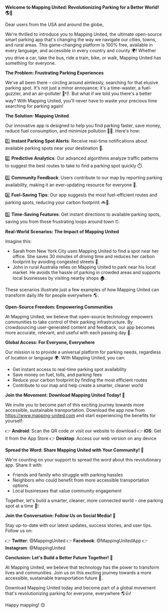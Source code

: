 **Welcome to Mapping United: Revolutionizing Parking for a Better World! 🌎🚗**

Dear users from the USA and around the globe,

We're thrilled to introduce you to Mapping United, the ultimate open-source smart parking app that's changing the way we navigate our cities, towns, and rural areas. This game-changing platform is 100% free, available in every language, and accessible in every country and county 🌍! Whether you drive a car, take the bus, ride a train, bike, or walk, Mapping United has something for everyone.

**The Problem: Frustrating Parking Experiences**

We've all been there – circling around aimlessly, searching for that elusive parking spot. It's not just a minor annoyance; it's a time-waster, a fuel-guzzler, and an air-polluter 🚽👎. But what if we told you there's a better way? With Mapping United, you'll never have to waste your precious time searching for parking again!

**The Solution: Mapping United**

Our innovative app is designed to help you find parking faster, save money, reduce fuel consumption, and minimize pollution 🌱💚. Here's how:

1️⃣ **Instant Parking Spot Alerts**: Receive real-time notifications about available parking spots near your destination 📍.

2️⃣ **Predictive Analytics**: Our advanced algorithms analyze traffic patterns to suggest the best routes to take to find a parking spot quickly ⏱️.

3️⃣ **Community Feedback**: Users contribute to our map by reporting parking availability, making it an ever-updating resource for everyone 🤝.

4️⃣ **Fuel-Saving Tips**: Our app suggests the most fuel-efficient routes and parking spots, reducing your carbon footprint 🚲💨.

5️⃣ **Time-Saving Features**: Get instant directions to available parking spots, saving you from those frustrating loops around town ⏰.

**Real-World Scenarios: The Impact of Mapping United**

Imagine this:

* Sarah from New York City uses Mapping United to find a spot near her office. She saves 30 minutes of driving time and reduces her carbon footprint by avoiding congested streets 🌆.
* John in rural Australia relies on Mapping United to park near his local market. He avoids the hassle of parking in crowded areas and supports local businesses by visiting nearby shops 🏠.

These scenarios illustrate just a few examples of how Mapping United can transform daily life for people everywhere 🌎.

**Open-Source Freedom: Empowering Communities**

At Mapping United, we believe that open-source technology empowers communities to take control of their parking infrastructure. By crowdsourcing user-generated content and feedback, our app becomes more accurate, relevant, and useful with each passing day 🤝.

**Global Access: For Everyone, Everywhere**

Our mission is to provide a universal platform for parking needs, regardless of location or language 🌍. With Mapping United, you can:

* Get instant access to real-time parking spot availability
* Save money on fuel, tolls, and parking fees
* Reduce your carbon footprint by finding the most efficient routes
* Contribute to our map and help create a smarter, cleaner world

**Join the Movement: Download Mapping United Today! 📲**

We invite you to become part of this exciting journey towards more accessible, sustainable transportation. Download the app now from https://www.mapping-united.com and start experiencing the benefits for yourself:

👉 **Android**: Scan the QR code or visit our website to download
👉 **iOS**: Get it from the App Store
👉 **Desktop**: Access our web version on any device

**Spread the Word: Share Mapping United with Your Community! 🤝**

We're counting on your support to spread the word about this revolutionary app. Share it with:

* Friends and family who struggle with parking hassles
* Neighbors who could benefit from more accessible transportation options
* Local businesses that value community engagement

Together, let's build a smarter, cleaner, more connected world – one parking spot at a time 🌟!

**Join the Conversation: Follow Us on Social Media! 📱**

Stay up-to-date with our latest updates, success stories, and user tips. Follow us on:

👉 **Twitter**: @MappingUnited
👉 **Facebook**: @MappingUnitedApp
👉 **Instagram**: @MappingUnited

**Conclusion: Let's Build a Better Future Together! 🌟**

At Mapping United, we believe that technology has the power to transform lives and communities. Join us on this exciting journey towards a more accessible, sustainable transportation future 🚀.

Download Mapping United today and become part of a global movement that's revolutionizing parking for everyone, everywhere 🌎👍!

Happy mapping! 😊